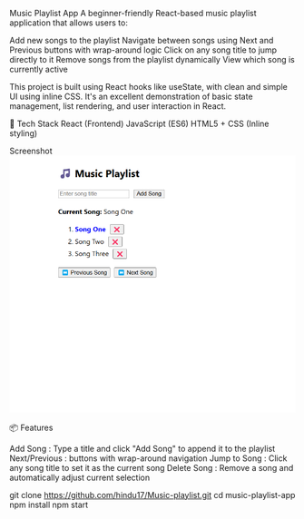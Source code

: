 Music Playlist App
A beginner-friendly React-based music playlist application that allows users to:

Add new songs to the playlist
Navigate between songs using Next and Previous buttons with wrap-around logic
Click on any song title to jump directly to it
Remove songs from the playlist dynamically
View which song is currently active

This project is built using React hooks like useState, with clean and simple UI using inline CSS. It's an excellent demonstration of basic state management, list rendering, and user interaction in React.

🔧 Tech Stack
React (Frontend)
JavaScript (ES6)
HTML5 + CSS (Inline styling)

Screenshot 
![music](image.png)

📦 Features


Add Song : Type a title and click "Add Song" to append it to the playlist
Next/Previous :  buttons with wrap-around navigation
Jump to Song : Click any song title to set it as the current song
Delete Song	: Remove a song and automatically adjust current selection

git clone https://github.com/hindu17/Music-playlist.git
cd music-playlist-app
npm install
npm start
